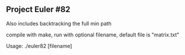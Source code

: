 ## Project Euler #82

Also includes backtracking the full min path

compile with make, run with optional filename, default file is "matrix.txt"

Usage: ./euler82 [filename]

